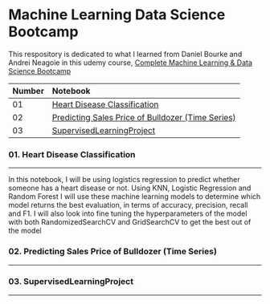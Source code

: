 # Machine Learning Data Science Bootcamp

This respository is dedicated to what I learned from Daniel Bourke and Andrei Neagoie in this udemy course,
[Complete Machine Learning & Data Science Bootcamp](https://www.udemy.com/course/complete-machine-learning-and-data-science-zero-to-mastery/)


| Number |  Notebook 	|
| :---  | :--- 	|
| 01 | [Heart Disease Classification](https://github.com/MHidayatz/OpenCVProjects/blob/main/Automatic%20Number%20Plate%20Recognition/Automatic%20Number%20Plate%20Recognition.ipynb) |
| 02 | [Predicting Sales Price of Bulldozer (Time Series)](https://github.com/MHidayatz/OpenCVProjects/blob/main/Automatic%20Number%20Plate%20Recognition/Automatic%20Number%20Plate%20Recognition.ipynb) |
| 03 | [SupervisedLearningProject](https://github.com/MHidayatz/OpenCVProjects/blob/main/Automatic%20Number%20Plate%20Recognition/Automatic%20Number%20Plate%20Recognition.ipynb) |

### 01. Heart Disease Classification
<hr>
</hr>
In this notebook, I will be using logistics regression to predict whether someone has a heart disease or not. Using KNN, Logistic Regression and Random Forest I will use these machine learning models to determine which model returns the best evaluation, in terms of  accuracy, precision, recall and F1. I will also look into fine tuning the hyperparameters of the model with both RandomizedSearchCV and GridSearchCV to get the best out of the model


### 02. Predicting Sales Price of Bulldozer (Time Series)
<hr>
</hr>

### 03. SupervisedLearningProject
<hr>
</hr>


